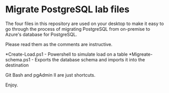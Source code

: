 # Migrate PostgreSQL lab files

The four files in this repository are used on your desktop to make it easy to go through the process of migrating PostgreSQL from on-premise to Azure's database for PostgreSQL.

Please read them as the comments are instructive.

*Create-Load.ps1     - Powershell to simulate load on a table
*Migreate-schema.ps1 - Exports the database schema and imports it into the destination

Git Bash and pgAdmin II are just shortcuts.

Enjoy.
